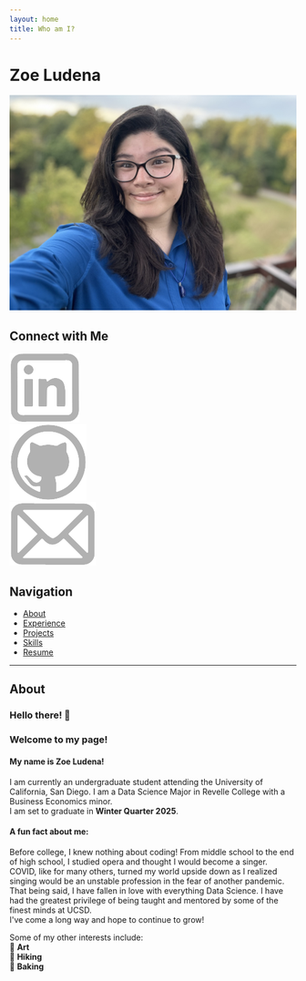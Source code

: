 ```yaml
---
layout: home
title: Who am I?
---
```


# Zoe Ludena  

![Profile Picture](images/portrait.jpg)

## Connect with Me  
[![LinkedIn](./images/linkedin.png)](https://www.linkedin.com/in/zoe-ludena/)  
[![GitHub](./images/github.png)](https://github.com/zoeludena)  
[![Email](./images/email.png)](mailto:zoeludena@gmail.com)  

## Navigation  
- [About](#about)  
- [Experience](#experience)  
- [Projects](#projects)  
- [Skills](#skills)  
- [Resume](assets/files/resume.pdf)  

---

## About  

### Hello there! 👋  
### Welcome to my page!  

#### My name is Zoe Ludena!  
I am currently an undergraduate student attending the University of California, San Diego. I am a Data Science Major in Revelle College with a Business Economics minor.  
I am set to graduate in **Winter Quarter 2025**.  

#### A fun fact about me:  
Before college, I knew nothing about coding! From middle school to the end of high school, I studied opera and thought I would become a singer.  
COVID, like for many others, turned my world upside down as I realized singing would be an unstable profession in the fear of another pandemic.  
That being said, I have fallen in love with everything Data Science. I have had the greatest privilege of being taught and mentored by some of the finest minds at UCSD.  
I've come a long way and hope to continue to grow!  

Some of my other interests include:  
🎨 **Art**  
🥾 **Hiking**  
🍰 **Baking**  


<script type="text/javascript" async 
  id="MathJax-script" 
  src="https://cdn.jsdelivr.net/npm/mathjax@3/es5/tex-mml-chtml.js">
</script>
<script>
  window.MathJax = {
    tex: {
      inlineMath: [['$', '$'], ['\\(', '\\)']],
      displayMath: [['$$', '$$'], ['\\[', '\\]']]
    },
    svg: {
      fontCache: 'global'
    }
  };
</script>
